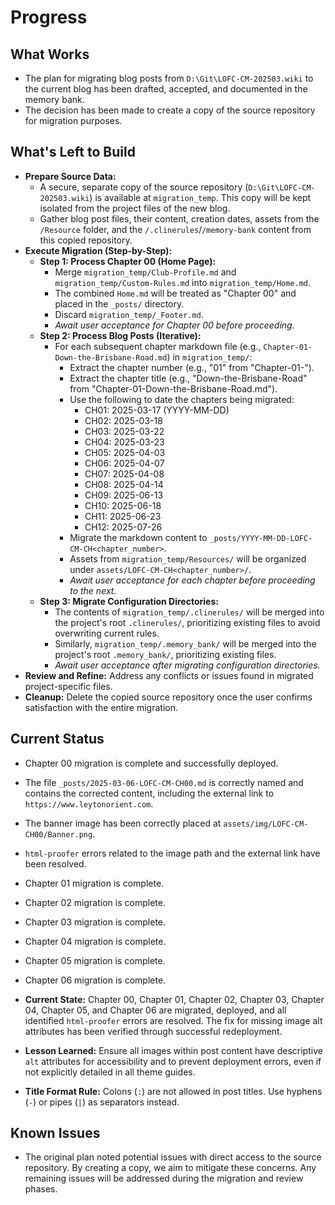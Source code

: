 # Progress

## What Works
- The plan for migrating blog posts from `D:\Git\LOFC-CM-202503.wiki` to the current blog has been drafted, accepted, and documented in the memory bank.
- The decision has been made to create a copy of the source repository for migration purposes.

## What's Left to Build
- **Prepare Source Data:**
    - A secure, separate copy of the source repository (`D:\Git\LOFC-CM-202503.wiki`) is available at `migration_temp`. This copy will be kept isolated from the project files of the new blog.
    - Gather blog post files, their content, creation dates, assets from the `/Resource` folder, and the `/.clinerules`/`/memory-bank` content from this copied repository.
- **Execute Migration (Step-by-Step):**
    - **Step 1: Process Chapter 00 (Home Page):**
        - Merge `migration_temp/Club-Profile.md` and `migration_temp/Custom-Rules.md` into `migration_temp/Home.md`.
        - The combined `Home.md` will be treated as "Chapter 00" and placed in the `_posts/` directory.
        - Discard `migration_temp/_Footer.md`.
        - *Await user acceptance for Chapter 00 before proceeding.*
    - **Step 2: Process Blog Posts (Iterative):**
        - For each subsequent chapter markdown file (e.g., `Chapter-01-Down-the-Brisbane-Road.md`) in `migration_temp/`:
            - Extract the chapter number (e.g., "01" from "Chapter-01-").
            - Extract the chapter title (e.g., "Down-the-Brisbane-Road" from "Chapter-01-Down-the-Brisbane-Road.md").
            - Use the following to date the chapters being migrated:
                - CH01: 2025-03-17 (YYYY-MM-DD)
                - CH02: 2025-03-18
                - CH03: 2025-03-22
                - CH04: 2025-03-23
                - CH05: 2025-04-03
                - CH06: 2025-04-07
                - CH07: 2025-04-08
                - CH08: 2025-04-14
                - CH09: 2025-06-13
                - CH10: 2025-06-18
                - CH11: 2025-06-23
                - CH12: 2025-07-26
            - Migrate the markdown content to `_posts/YYYY-MM-DD-LOFC-CM-CH<chapter_number>`.
            - Assets from `migration_temp/Resources/` will be organized under `assets/LOFC-CM-CH<chapter_number>/`.
            - *Await user acceptance for each chapter before proceeding to the next.*
    - **Step 3: Migrate Configuration Directories:**
        - The contents of `migration_temp/.clinerules/` will be merged into the project's root `.clinerules/`, prioritizing existing files to avoid overwriting current rules.
        - Similarly, `migration_temp/.memory_bank/` will be merged into the project's root `.memory_bank/`, prioritizing existing files.
        - *Await user acceptance after migrating configuration directories.*
- **Review and Refine:** Address any conflicts or issues found in migrated project-specific files.
- **Cleanup:** Delete the copied source repository once the user confirms satisfaction with the entire migration.

## Current Status
- Chapter 00 migration is complete and successfully deployed.
- The file `_posts/2025-03-06-LOFC-CM-CH00.md` is correctly named and contains the corrected content, including the external link to `https://www.leytonorient.com`.
- The banner image has been correctly placed at `assets/img/LOFC-CM-CH00/Banner.png`.
- `html-proofer` errors related to the image path and the external link have been resolved.
- Chapter 01 migration is complete.
- Chapter 02 migration is complete.
- Chapter 03 migration is complete.
- Chapter 04 migration is complete.
- Chapter 05 migration is complete.
- Chapter 06 migration is complete.

- **Current State:** Chapter 00, Chapter 01, Chapter 02, Chapter 03, Chapter 04, Chapter 05, and Chapter 06 are migrated, deployed, and all identified `html-proofer` errors are resolved. The fix for missing image alt attributes has been verified through successful redeployment.
- **Lesson Learned:** Ensure all images within post content have descriptive `alt` attributes for accessibility and to prevent deployment errors, even if not explicitly detailed in all theme guides.
- **Title Format Rule:** Colons (`:`) are not allowed in post titles. Use hyphens (`-`) or pipes (`|`) as separators instead.

## Known Issues
- The original plan noted potential issues with direct access to the source repository. By creating a copy, we aim to mitigate these concerns. Any remaining issues will be addressed during the migration and review phases.
